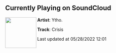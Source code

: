 ## Currently Playing on SoundCloud

[<img align="left" width="100" src="https://i1.sndcdn.com/artworks-o09sjvXcsCw2-0-t500x500.jpg">](https://soundcloud.com/perth_ytho/crisis)

**Artist**: Ytho. 

**Track**: Crisis

Last updated at 05/28/2022 12:01
